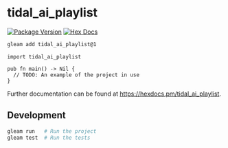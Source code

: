 # tidal_ai_playlist

[![Package Version](https://img.shields.io/hexpm/v/tidal_ai_playlist)](https://hex.pm/packages/tidal_ai_playlist)
[![Hex Docs](https://img.shields.io/badge/hex-docs-ffaff3)](https://hexdocs.pm/tidal_ai_playlist/)

```sh
gleam add tidal_ai_playlist@1
```
```gleam
import tidal_ai_playlist

pub fn main() -> Nil {
  // TODO: An example of the project in use
}
```

Further documentation can be found at <https://hexdocs.pm/tidal_ai_playlist>.

## Development

```sh
gleam run   # Run the project
gleam test  # Run the tests
```
